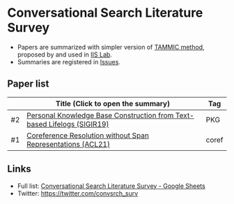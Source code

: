 Conversational Search Literature Survey
=============

- Papers are summarized with simpler version of [TAMMIC method](https://iis-lab.org/misc/paperreading/), proposed by and used in [IIS Lab](https://iis-lab.org/).
- Summaries are registered in [Issues](https://github.com/hideaki-j/convsrch_literature_survey/issues).

## Paper list
|    | Title (Click to open the summary) | Tag | 
| -- | ------- | ----|
| #2 | [Personal Knowledge Base Construction from Text-based Lifelogs (SIGIR19)](https://github.com/hideaki-j/convsrch_literature_survey/issues/2) | PKG |
| #1 | [Coreference Resolution without Span Representations (ACL21)](https://github.com/hideaki-j/convsrch_literature_survey/issues/1) | coref | 

## Links
- Full list: [Conversational Search Literature Survey - Google Sheets](https://docs.google.com/spreadsheets/d/1DKod-_FGt0vYQKet3f8fIrmfbAwwJhVYO9qQOvFwCC0/edit?usp=sharing)
- Twitter: https://twitter.com/convsrch_surv

